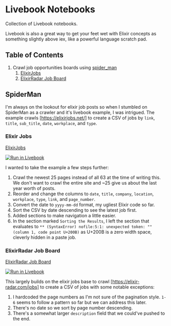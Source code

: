 # Livebook Notebooks

Collection of Livebook notebooks.

Livebook is also a great way to get your feet wet with Elixir concepts as something slightly above iex, like a powerful language scratch pad.

## Table of Contents

1. Crawl job opportunities boards using [spider_man](https://hexdocs.pm/spider_man/elixirjobs.html#content)
   1. [ElixirJobs](#elixir-jobs)
   2. [ElixirRadar Job Board](#elixirradar-job-board)

## SpiderMan

I'm always on the lookout for elixir job posts so when I stumbled on SpiderMan as a crawler and it's livebook example, I was intrigued. The example crawls [https://elixirjobs.net/] to create a CSV of jobs by `link`, `title`, `sub_title`, `date`, `workplace`, and `type`.

### Elixir Jobs

[ElixirJobs](spiderman--elixir_jobs.livemd)

[![Run in Livebook](https://livebook.dev/badge/v1/blue.svg)](https://livebook.dev/run?url=https%3A%2F%2Fgithub.com%2Fw0rd-driven%2Flivebook_notebooks%2Fblob%2Fmain%2Fspiderman--elixir_jobs.livemd)

I wanted to take the example a few steps further:

1. Crawl the newest 25 pages instead of all 63 at the time of writing this. We don't want to crawl the entire site and ~25 give us about the last year worth of posts.
2. Reorder and change the columns to `date`, `title`, `company`, `location`, `workplace`, `type`, `link`, and `page_number`.
3. Convert the date to `yyyy-mm-dd` format, my ugliest Elixir code so far.
4. Sort the CSV by date descending to see the latest job first.
5. Added sections to make navigation a little easier.
6. In the section marked `Sorting the Results`, I left the section that evaluates to `** (SyntaxError) nofile:5:1: unexpected token: "​" (column 1, code point U+200B)` as U+200B is a zero width space, cleverly hidden in a paste job.

### ElixirRadar Job Board

[ElixirRadar Job Board](spiderman--elixir_radar_job.livemd)

[![Run in Livebook](https://livebook.dev/badge/v1/blue.svg)](https://livebook.dev/run?url=https%3A%2F%2Fgithub.com%2Fw0rd-driven%2Flivebook_notebooks%2Fblob%2Fmain%2Fspiderman--elixir_radar_jobs.livemd)

This largely builds on the elixir jobs base to crawl [https://elixir-radar.com/jobs] to create a CSV of jobs with some notable exceptions:

1. I hardcoded the page numbers as I'm not sure of the pagination style. `1-6` seems to follow a pattern so far but we can address this later.
2. There's no date so we sort by page number descending.
3. There's a somewhat larger `description` field that we could've pushed to the end.
